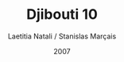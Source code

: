 ---
title: "Djibouti 10"
subtitle: ""
author: "Laetitia Natali / Stanislas Marçais"
date: "2007"
type: "Photographie"
size: ""
serie: "Tour du monde du café / Djibouti"
id: ""
misc: ""
client: ""
slug: "/path"
---